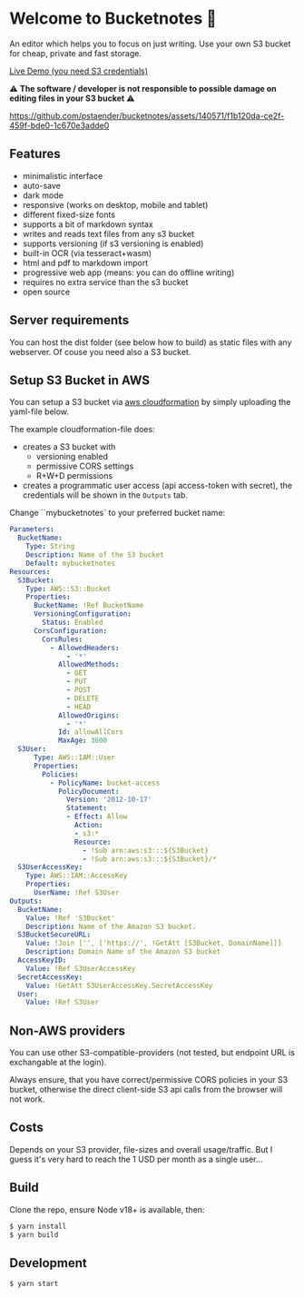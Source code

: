 # Welcome to Bucketnotes 👋

An editor which helps you to focus on just writing. Use your own S3 bucket for cheap, private and fast storage.

[Live Demo (you need S3 credentials)](http://www.bucketnotes.app)

⚠️ **The software / developer is not responsible to possible damage on editing files in your S3 bucket** ⚠️

https://github.com/pstaender/bucketnotes/assets/140571/f1b120da-ce2f-459f-bde0-1c670e3adde0
  
## Features

  * minimalistic interface
  * auto-save
  * dark mode
  * responsive (works on desktop, mobile and tablet)
  * different fixed-size fonts
  * supports a bit of markdown syntax
  * writes and reads text files from any s3 bucket
  * supports versioning (if s3 versioning is enabled)
  * built-in OCR (via tesseract+wasm)
  * html and pdf to markdown import
  * progressive web app (means: you can do offline writing)
  * requires no extra service than the s3 bucket
  * open source

## Server requirements

You can host the dist folder (see below how to build) as static files with any webserver. Of couse you need also a S3 bucket. 

## Setup S3 Bucket in AWS

You can setup a S3 bucket via [aws cloudformation](https://aws.amazon.com/cloudformation/) by simply uploading the yaml-file below.

The example cloudformation-file does:

  * creates a S3 bucket with
    * versioning enabled
    * permissive CORS settings
    * R+W+D permissions
  * creates a programmatic user access (api access-token with secret), the credentials will be shown in the `Outputs` tab. 

Change ``mybucketnotes` to your preferred bucket name:

```yaml
Parameters:
  BucketName:
    Type: String
    Description: Name of the S3 bucket
    Default: mybucketnotes
Resources:
  S3Bucket:
    Type: AWS::S3::Bucket
    Properties:
      BucketName: !Ref BucketName
      VersioningConfiguration:
        Status: Enabled
      CorsConfiguration:
        CorsRules:
          - AllowedHeaders:
              - '*'
            AllowedMethods:
              - GET
              - PUT
              - POST
              - DELETE
              - HEAD
            AllowedOrigins:
              - '*'
            Id: allowAllCors
            MaxAge: 3600
  S3User:
      Type: AWS::IAM::User
      Properties:
        Policies:
          - PolicyName: bucket-access
            PolicyDocument:
              Version: '2012-10-17'
              Statement:
              - Effect: Allow
                Action:
                - s3:*
                Resource:
                  - !Sub arn:aws:s3:::${S3Bucket}
                  - !Sub arn:aws:s3:::${S3Bucket}/*
  S3UserAccessKey:
    Type: AWS::IAM::AccessKey
    Properties:
      UserName: !Ref S3User
Outputs:
  BucketName:
    Value: !Ref 'S3Bucket'
    Description: Name of the Amazon S3 bucket.
  S3BucketSecureURL:
    Value: !Join ['', ['https://', !GetAtt [S3Bucket, DomainName]]]
    Description: Domain Name of the Amazon S3 bucket
  AccessKeyID:
    Value: !Ref S3UserAccessKey
  SecretAccessKey:
    Value: !GetAtt S3UserAccessKey.SecretAccessKey
  User:
    Value: !Ref S3User
```

## Non-AWS providers

You can use other S3-compatible-providers (not tested, but endpoint URL is exchangable at the login).

Always ensure, that you have correct/permissive CORS policies in your S3 bucket, otherwise the direct client-side S3 api calls from the browser will not work.

## Costs

Depends on your S3 provider, file-sizes and overall usage/traffic. But I guess it's very hard to reach the 1 USD per month as a single user…

## Build

Clone the repo, ensure Node v18+ is available, then:

```sh
$ yarn install
$ yarn build
```

## Development

```sh
$ yarn start
```
